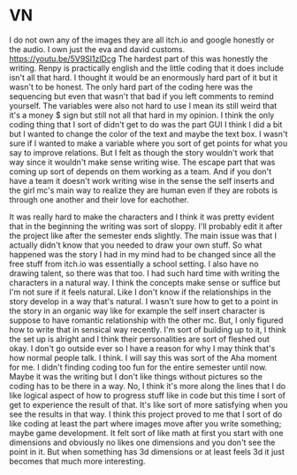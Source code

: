 # VN
I do not own any of the images they are all itch.io and google honestly or the audio.
I own just the eva and david customs.
https://youtu.be/5V9Sl1zlDcg
The hardest part of this was honestly the writing. Renpy is practically english and the little coding that it does include isn't all that hard.
I thought it would be an enormously hard part of it but it wasn't to be honest. The only hard part of the coding here was the sequencing but even that wasn't that bad if you left comments to remind yourself.
The variables were also not hard to use I mean its still weird that it's a money $ sign but still not all that hard in my opinion.
I think the only coding thing that I sort of didn't get to do was the part GUI I think I did a bit but I wanted to change the color of the text and maybe the text box.
I wasn't sure if I wanted to make a variable where you sort of get points for what you say to improve relations.
But I felt as though the story wouldn't work that way since it wouldn't make sense writing wise. The escape part that was coming up sort of depends on them working as a team. And if you don't have a team it doesn't work writing wise in the sense the self inserts and the girl mc's main way to realize they are human even if they are robots is through one another and their love for eachother.

It was really hard to make the characters and I think it was pretty evident that in the beginning the writing was sort of sloppy.
I'll probably edit it after the project like after the semester ends slightly.
The main issue was that I actually didn't know that you needed to draw your own stuff. 
So what happened was the story I had in my mind had to be changed since all the free stuff from itch.io was essentially a school setting. 
I also have no drawing talent, so there was that too.
I had such hard time with writing the characters in a natural way.
I think the concepts make sense or suffice but I'm not sure if it feels natural.
Like I don't know if the relationships in the story develop in a way that's natural.
I wasn't sure how to get to a point in the story in an organic way like for example the self insert character is suppose to have romantic relationship with the other mc. But, I only figured how to write that in sensical way recently.
I'm sort of building up to it, I think the set up is alright and I think their personalities are sort of fleshed out okay.
I don't go outside ever so I have a reason for why I may think that's how normal people talk. I think.
I will say this was sort of the Aha moment for me. I didn't finding coding too fun for the entire semester until now.
Maybe it was the writing but I don't like things without pictures so the coding has to be there in a way.
No, I think it's more along the lines that I do like logical aspect of how to progress stuff like in code but this time I sort of get to experience the result of that.
It's like sort of more satisfying when you see the results in that way.
I think this project proved to me that I sort of do like coding at least the part where images move after you write something; maybe game development.
It felt sort of like math at first you start with one dimensions and obviously no likes one dimensions and you don't see the point in it.
But when something has 3d dimensions or at least feels 3d it just becomes that much more interesting.
